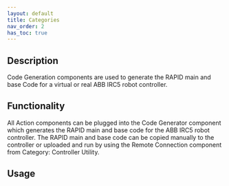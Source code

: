 ```yaml
---
layout: default
title: Categories
nav_order: 2
has_toc: true
---
```


## Description

Code Generation components are used to generate the RAPID main and base Code for a virtual or real ABB IRC5 robot controller.

## Functionality

All Action components can be plugged into the Code Generator component which generates the RAPID main and base code for the ABB IRC5 robot controller. The RAPID main and base code can be copied manually to the controller or uploaded and run by using the Remote Connection component from Category: Controller Utility.

## Usage
